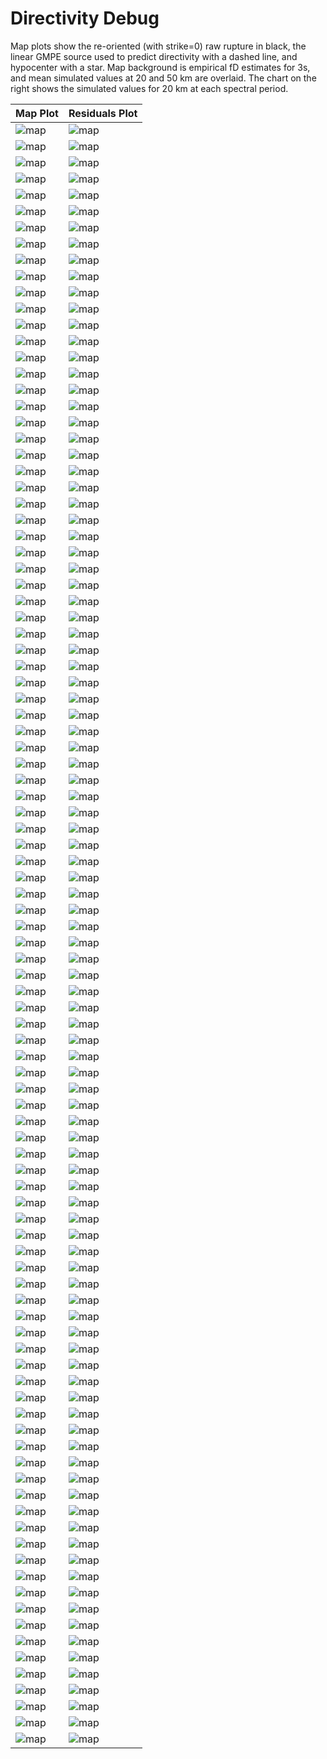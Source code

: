 # Directivity Debug

Map plots show the re-oriented (with strike=0) raw rupture in black, the linear GMPE source used to predict directivity with a dashed line, and hypocenter with a star. Map background is empirical fD estimates for 3s, and mean simulated values at 20 and 50 km are overlaid. The chart on the right shows the simulated values for 20 km at each spectral period.

| Map Plot | Residuals Plot |
|-----|-----|
| ![map](event_113370_map.png) | ![map](event_113370_residuals.png) |
| ![map](event_132983_map.png) | ![map](event_132983_residuals.png) |
| ![map](event_201373_map.png) | ![map](event_201373_residuals.png) |
| ![map](event_232647_map.png) | ![map](event_232647_residuals.png) |
| ![map](event_296904_map.png) | ![map](event_296904_residuals.png) |
| ![map](event_301818_map.png) | ![map](event_301818_residuals.png) |
| ![map](event_305542_map.png) | ![map](event_305542_residuals.png) |
| ![map](event_365678_map.png) | ![map](event_365678_residuals.png) |
| ![map](event_374569_map.png) | ![map](event_374569_residuals.png) |
| ![map](event_425840_map.png) | ![map](event_425840_residuals.png) |
| ![map](event_448347_map.png) | ![map](event_448347_residuals.png) |
| ![map](event_523319_map.png) | ![map](event_523319_residuals.png) |
| ![map](event_566967_map.png) | ![map](event_566967_residuals.png) |
| ![map](event_705100_map.png) | ![map](event_705100_residuals.png) |
| ![map](event_754292_map.png) | ![map](event_754292_residuals.png) |
| ![map](event_792732_map.png) | ![map](event_792732_residuals.png) |
| ![map](event_857874_map.png) | ![map](event_857874_residuals.png) |
| ![map](event_869764_map.png) | ![map](event_869764_residuals.png) |
| ![map](event_1081437_map.png) | ![map](event_1081437_residuals.png) |
| ![map](event_1086151_map.png) | ![map](event_1086151_residuals.png) |
| ![map](event_1165284_map.png) | ![map](event_1165284_residuals.png) |
| ![map](event_1228342_map.png) | ![map](event_1228342_residuals.png) |
| ![map](event_1247852_map.png) | ![map](event_1247852_residuals.png) |
| ![map](event_1249622_map.png) | ![map](event_1249622_residuals.png) |
| ![map](event_1269504_map.png) | ![map](event_1269504_residuals.png) |
| ![map](event_1435650_map.png) | ![map](event_1435650_residuals.png) |
| ![map](event_1545202_map.png) | ![map](event_1545202_residuals.png) |
| ![map](event_1560512_map.png) | ![map](event_1560512_residuals.png) |
| ![map](event_1595883_map.png) | ![map](event_1595883_residuals.png) |
| ![map](event_1651363_map.png) | ![map](event_1651363_residuals.png) |
| ![map](event_1681757_map.png) | ![map](event_1681757_residuals.png) |
| ![map](event_1713199_map.png) | ![map](event_1713199_residuals.png) |
| ![map](event_1748331_map.png) | ![map](event_1748331_residuals.png) |
| ![map](event_1763228_map.png) | ![map](event_1763228_residuals.png) |
| ![map](event_1807047_map.png) | ![map](event_1807047_residuals.png) |
| ![map](event_1832098_map.png) | ![map](event_1832098_residuals.png) |
| ![map](event_1864853_map.png) | ![map](event_1864853_residuals.png) |
| ![map](event_1875179_map.png) | ![map](event_1875179_residuals.png) |
| ![map](event_1973042_map.png) | ![map](event_1973042_residuals.png) |
| ![map](event_1993357_map.png) | ![map](event_1993357_residuals.png) |
| ![map](event_2041532_map.png) | ![map](event_2041532_residuals.png) |
| ![map](event_2053813_map.png) | ![map](event_2053813_residuals.png) |
| ![map](event_2088164_map.png) | ![map](event_2088164_residuals.png) |
| ![map](event_2141459_map.png) | ![map](event_2141459_residuals.png) |
| ![map](event_2173812_map.png) | ![map](event_2173812_residuals.png) |
| ![map](event_2220639_map.png) | ![map](event_2220639_residuals.png) |
| ![map](event_2257270_map.png) | ![map](event_2257270_residuals.png) |
| ![map](event_2260684_map.png) | ![map](event_2260684_residuals.png) |
| ![map](event_2270299_map.png) | ![map](event_2270299_residuals.png) |
| ![map](event_2336370_map.png) | ![map](event_2336370_residuals.png) |
| ![map](event_2363617_map.png) | ![map](event_2363617_residuals.png) |
| ![map](event_2364023_map.png) | ![map](event_2364023_residuals.png) |
| ![map](event_2384057_map.png) | ![map](event_2384057_residuals.png) |
| ![map](event_2439990_map.png) | ![map](event_2439990_residuals.png) |
| ![map](event_2455196_map.png) | ![map](event_2455196_residuals.png) |
| ![map](event_2496507_map.png) | ![map](event_2496507_residuals.png) |
| ![map](event_2537086_map.png) | ![map](event_2537086_residuals.png) |
| ![map](event_2630156_map.png) | ![map](event_2630156_residuals.png) |
| ![map](event_2641491_map.png) | ![map](event_2641491_residuals.png) |
| ![map](event_2642878_map.png) | ![map](event_2642878_residuals.png) |
| ![map](event_2668079_map.png) | ![map](event_2668079_residuals.png) |
| ![map](event_2693299_map.png) | ![map](event_2693299_residuals.png) |
| ![map](event_2825638_map.png) | ![map](event_2825638_residuals.png) |
| ![map](event_2827501_map.png) | ![map](event_2827501_residuals.png) |
| ![map](event_2953856_map.png) | ![map](event_2953856_residuals.png) |
| ![map](event_3060037_map.png) | ![map](event_3060037_residuals.png) |
| ![map](event_3131305_map.png) | ![map](event_3131305_residuals.png) |
| ![map](event_3138235_map.png) | ![map](event_3138235_residuals.png) |
| ![map](event_3224977_map.png) | ![map](event_3224977_residuals.png) |
| ![map](event_3226757_map.png) | ![map](event_3226757_residuals.png) |
| ![map](event_3289417_map.png) | ![map](event_3289417_residuals.png) |
| ![map](event_3514205_map.png) | ![map](event_3514205_residuals.png) |
| ![map](event_3520069_map.png) | ![map](event_3520069_residuals.png) |
| ![map](event_3540530_map.png) | ![map](event_3540530_residuals.png) |
| ![map](event_3679905_map.png) | ![map](event_3679905_residuals.png) |
| ![map](event_3795573_map.png) | ![map](event_3795573_residuals.png) |
| ![map](event_3806926_map.png) | ![map](event_3806926_residuals.png) |
| ![map](event_3829165_map.png) | ![map](event_3829165_residuals.png) |
| ![map](event_3941712_map.png) | ![map](event_3941712_residuals.png) |
| ![map](event_3941847_map.png) | ![map](event_3941847_residuals.png) |
| ![map](event_4009730_map.png) | ![map](event_4009730_residuals.png) |
| ![map](event_4032836_map.png) | ![map](event_4032836_residuals.png) |
| ![map](event_4033672_map.png) | ![map](event_4033672_residuals.png) |
| ![map](event_4037359_map.png) | ![map](event_4037359_residuals.png) |
| ![map](event_4127918_map.png) | ![map](event_4127918_residuals.png) |
| ![map](event_4135027_map.png) | ![map](event_4135027_residuals.png) |
| ![map](event_4179587_map.png) | ![map](event_4179587_residuals.png) |
| ![map](event_4186552_map.png) | ![map](event_4186552_residuals.png) |
| ![map](event_4217912_map.png) | ![map](event_4217912_residuals.png) |
| ![map](event_4298972_map.png) | ![map](event_4298972_residuals.png) |
| ![map](event_4314885_map.png) | ![map](event_4314885_residuals.png) |
| ![map](event_4321500_map.png) | ![map](event_4321500_residuals.png) |
| ![map](event_4403956_map.png) | ![map](event_4403956_residuals.png) |
| ![map](event_4409830_map.png) | ![map](event_4409830_residuals.png) |
| ![map](event_4442020_map.png) | ![map](event_4442020_residuals.png) |
| ![map](event_4501759_map.png) | ![map](event_4501759_residuals.png) |
| ![map](event_4547609_map.png) | ![map](event_4547609_residuals.png) |
| ![map](event_4572206_map.png) | ![map](event_4572206_residuals.png) |
| ![map](event_4598505_map.png) | ![map](event_4598505_residuals.png) |
| ![map](event_4661423_map.png) | ![map](event_4661423_residuals.png) |

